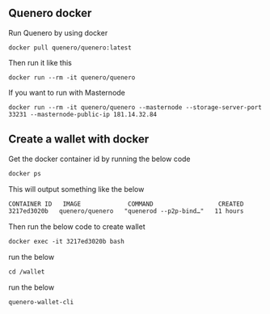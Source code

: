 ## Quenero docker

Run Quenero by using docker

```shell
docker pull quenero/quenero:latest
```

Then run it like this

```shell
docker run --rm -it quenero/quenero 
```

If you want to run with Masternode
```shell
docker run --rm -it quenero/quenero --masternode --storage-server-port 33231 --masternode-public-ip 181.14.32.84
```

## Create a wallet with docker
Get the docker container id by running the below code
```css
docker ps 
```
This will output something like the below 
```css
CONTAINER ID   IMAGE             COMMAND                  CREATED        STATUS        PORTS             NAMES
3217ed3020b   quenero/quenero   "quenerod --p2p-bind…"   11 hours 
```
Then run the below code to create wallet
```css
docker exec -it 3217ed3020b bash
```

run the below
```css
cd /wallet
```
run the below
```css
quenero-wallet-cli
```
